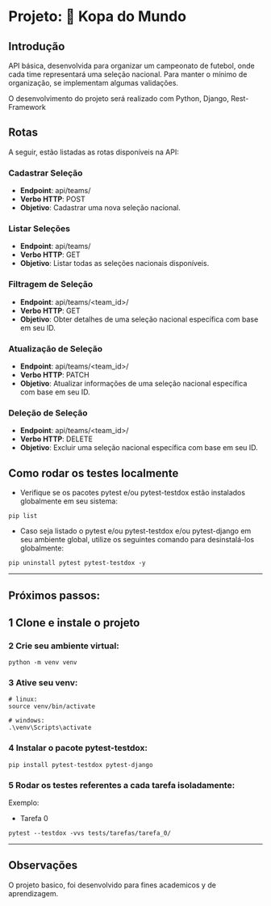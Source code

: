 # Projeto: 🏁 Kopa do Mundo

## Introdução
API básica, desenvolvida para organizar um campeonato de futebol, onde cada time representará uma seleção nacional. Para manter o mínimo de organização, se implementam algumas validações.

O desenvolvimento do projeto será realizado com Python, Django, Rest-Framework

## Rotas
A seguir, estão listadas as rotas disponíveis na API:

### Cadastrar Seleção
- **Endpoint**: api/teams/
- **Verbo HTTP**: POST
- **Objetivo**: Cadastrar uma nova seleção nacional.

### Listar Seleções
- **Endpoint**: api/teams/
- **Verbo HTTP**: GET
- **Objetivo**: Listar todas as seleções nacionais disponíveis.

### Filtragem de Seleção
- **Endpoint**: api/teams/<team_id>/
- **Verbo HTTP**: GET
- **Objetivo**: Obter detalhes de uma seleção nacional específica com base em seu ID.

### Atualização de Seleção
- **Endpoint**: api/teams/<team_id>/
- **Verbo HTTP**: PATCH
- **Objetivo**: Atualizar informações de uma seleção nacional específica com base em seu ID.

### Deleção de Seleção
- **Endpoint**: api/teams/<team_id>/
- **Verbo HTTP**: DELETE
- **Objetivo**: Excluir uma seleção nacional específica com base em seu ID.

## Como rodar os testes localmente
 - Verifique se os pacotes pytest e/ou pytest-testdox estão instalados globalmente em seu sistema:
```shell
pip list
```
- Caso seja listado o pytest e/ou pytest-testdox e/ou pytest-django em seu ambiente global, utilize os seguintes comando para desinstalá-los globalmente:

```shell
pip uninstall pytest pytest-testdox -y
```
---

## Próximos passos:

## 1 Clone e instale o projeto

### 2 Crie seu ambiente virtual:
```shell
python -m venv venv
```

### 3 Ative seu venv:

```shell
# linux:
source venv/bin/activate

# windows:
.\venv\Scripts\activate
```

### 4 Instalar o pacote <strong>pytest-testdox</strong>:

```shell
pip install pytest-testdox pytest-django
```


### 5 Rodar os testes referentes a cada tarefa isoladamente:

Exemplo:

- Tarefa 0

```shell
pytest --testdox -vvs tests/tarefas/tarefa_0/
```

---

## Observações
O projeto basico, foi desenvolvido para fines academicos y de aprendizagem.


